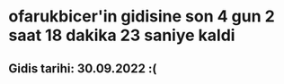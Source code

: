 # ofarukbicer'in gidisine son 4 gun 2 saat 18 dakika 23 saniye kaldi

## Gidis tarihi: 30.09.2022 :(